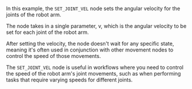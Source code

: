 In this example, the `SET_JOINT_VEL` node sets the angular velocity for the joints of the robot arm.

The node takes in a single parameter, v, which is the angular velocity to be set for each joint of the robot arm.

After setting the velocity, the node doesn't wait for any specific state, meaning it's often used in conjunction with other movement nodes to control the speed of those movements.

The `SET_JOINT_VEL` node is useful in workflows where you need to control the speed of the robot arm's joint movements, such as when performing tasks that require varying speeds for different joints.
